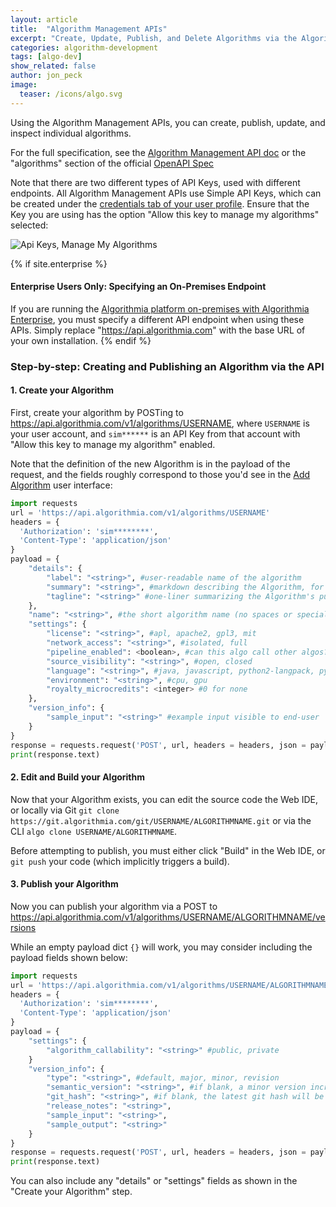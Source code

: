 ```yaml
---
layout: article
title:  "Algorithm Management APIs"
excerpt: "Create, Update, Publish, and Delete Algorithms via the Algorithm Management API"
categories: algorithm-development
tags: [algo-dev]
show_related: false
author: jon_peck
image:
  teaser: /icons/algo.svg
---
```


Using the Algorithm Management APIs, you can create, publish, update, and inspect individual algorithms.

For the full specification, see the [Algorithm Management API doc](https://documenter.getpostman.com/view/6515899/Rztiuqao) or the "algorithms" section of the official [OpenAPI Spec](https://algorithmia.com/v1/openapispec)

Note that there are two different types of API Keys, used with different endpoints.  All Algorithm Management APIs use Simple API Keys, which can be created under the [credentials tab of your user profile]({{site.url}}/user#credentials).  Ensure that the Key you are using has the option "Allow this key to manage my algorithms" selected:

<img src="{{ site.cdnurl }}{{ site.baseurl }}/images/post_images/algorithm-management-api/api-key-manage-my-algorithms.png" alt="Api Keys, Manage My Algorithms" class="screenshot">

{% if site.enterprise %}
#### Enterprise Users Only: Specifying an On-Premises Endpoint
If you are running the [Algorithmia platform on-premises with Algorithmia Enterprise](https://algorithmia.com/enterprise), you must specify a different API endpoint when using these APIs. Simply replace "https://api.algorithmia.com" with the base URL of your own installation.
{% endif %}


### Step-by-step: Creating and Publishing an Algorithm via the API

#### 1. Create your Algorithm

First, create your algorithm by POSTing to https://api.algorithmia.com/v1/algorithms/USERNAME, where `USERNAME` is your user account, and `sim******` is an API Key from that account with "Allow this key to manage my algorithm" enabled.

Note that the definition of the new Algorithm is in the payload of the request, and the fields roughly correspond to those you'd see in the [Add Algorithm]({{site.url}}{{site.baseurl}}/algorithm-development/algorithm-basics/your-first-algo/#create-your-first-algorithm) user interface:

```python
import requests
url = 'https://api.algorithmia.com/v1/algorithms/USERNAME'
headers = {
  'Authorization': 'sim********',
  'Content-Type': 'application/json'
}
payload = {
    "details": {
        "label": "<string>", #user-readable name of the algorithm
        "summary": "<string>", #markdown describing the Algorithm, for the "docs" tab
        "tagline": "<string>" #one-liner summarizing the Algorithm's purpose
    },
    "name": "<string>", #the short algorithm name (no spaces or special characters)
    "settings": {
        "license": "<string>", #apl, apache2, gpl3, mit
        "network_access": "<string>", #isolated, full
        "pipeline_enabled": <boolean>, #can this algo call other algos?
        "source_visibility": "<string>", #open, closed
        "language": "<string>", #java, javascript, python2-langpack, python3-1, r, ruby, rust, scala
        "environment": "<string>", #cpu, gpu
        "royalty_microcredits": <integer> #0 for none
    },
    "version_info": {
        "sample_input": "<string>" #example input visible to end-user
    }
}
response = requests.request('POST', url, headers = headers, json = payload)
print(response.text)
```

#### 2. Edit and Build your Algorithm

Now that your Algorithm exists, you can edit the source code the Web IDE, or locally via Git `git clone https://git.algorithmia.com/git/USERNAME/ALGORITHMNAME.git` or via the CLI `algo clone USERNAME/ALGORITHMNAME`.

Before attempting to publish, you must either click "Build" in the Web IDE, or `git push` your code (which implicitly triggers a build).

#### 3. Publish your Algorithm

Now you can publish your algorithm via a POST to https://api.algorithmia.com/v1/algorithms/USERNAME/ALGORITHMNAME/versions

While an empty payload dict `{}` will work, you may consider including the payload fields shown below:

```python
import requests
url = 'https://api.algorithmia.com/v1/algorithms/USERNAME/ALGORITHMNAME/version'
headers = {
  'Authorization': 'sim********',
  'Content-Type': 'application/json'
}
payload = {
    "settings": {
        "algorithm_callability": "<string>" #public, private
    }
    "version_info": {
        "type": "<string>", #default, major, minor, revision
        "semantic_version": "<string>", #if blank, a minor version increment will be used
        "git_hash": "<string>", #if blank, the latest git hash will be used
        "release_notes": "<string>",
        "sample_input": "<string>",
        "sample_output": "<string>"
    }
}
response = requests.request('POST', url, headers = headers, json = payload)
print(response.text)
```

You can also include any "details" or "settings" fields as shown in the "Create your Algorithm" step.
